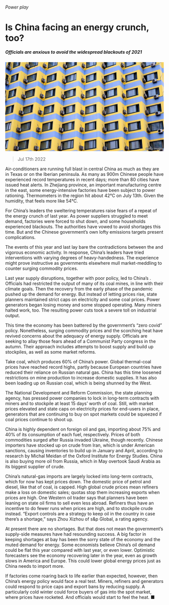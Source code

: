 ###### Power play

# Is China facing an energy crunch, too? 

##### Officials are anxious to avoid the widespread blackouts of 2021 

![image](images/20220716_FNP502.jpg) 

> Jul 17th 2022 

Air-conditioners are running full blast in central China as much as they are in Texas or on the Iberian peninsula. As many as 900m Chinese people have experienced record temperatures in recent days; more than 80 cities have issued heat alerts. In Zhejiang province, an important manufacturing centre in the east, some energy-intensive factories have been subject to power rationing. Thermometers in the region hit about 42°C on July 13th. Given the humidity, that feels more like 54°C.

For China’s leaders the sweltering temperatures raise fears of a repeat of the energy crunch of last year. As power suppliers struggled to meet demand, factories were forced to shut down, and some households experienced blackouts. The authorities have vowed to avoid shortages this time. But  and the Chinese government’s own lofty emissions targets present complications.

The events of this year and last lay bare the contradictions between the  and vigorous economic activity. In response, China’s leaders have tried interventions with varying degrees of heavy-handedness. The experience might prove instructive as governments elsewhere mull market-meddling to counter surging commodity prices.

Last year supply disruptions, together with poor policy, led to China’s . Officials had restricted the output of many of its coal mines, in line with their climate goals. Then the recovery from the early phase of the pandemic pushed up the demand for energy. But instead of letting prices rise, state planners maintained strict caps on electricity and some coal prices. Power generators began losing money and some stopped operating. Many miners halted work, too. The resulting power cuts took a severe toll on industrial output. 

This time the economy has been battered by the government’s “zero covid” policy. Nonetheless, surging commodity prices and the scorching heat have revived concerns about the adequacy of energy supply. Officials are seeking to allay those fears ahead of a Communist Party congress in the autumn. Their approach includes attempts to boost supply and build up stockpiles, as well as some market reforms. 

Take coal, which produces 60% of China’s power. Global thermal-coal prices have reached record highs, partly because European countries have reduced their reliance on Russian natural gas. China has this time loosened restrictions on mine production to increase domestic supplies. It has also been loading up on Russian coal, which is being shunned by the West. 

The National Development and Reform Commission, the state planning agency, has pressed power companies to lock in long-term contracts with miners and to stockpile at least 15 days’ worth of coal. Still, with market prices elevated and state caps on electricity prices for end-users in place, generators that are continuing to buy on spot markets could be squeezed if coal prices continue to shoot up.

China is highly dependent on foreign oil and gas, importing about 75% and 40% of its consumption of each fuel, respectively. Prices of both commodities surged after Russia invaded Ukraine, though  recently. Chinese importers have stocked up on crude from Iran, which is under American sanctions, causing inventories to build up in January and April, according to research by Michal Meidan of the Oxford Institute for Energy Studies. China is also buying more oil from Russia, which in May overtook Saudi Arabia as its biggest supplier of crude. 

China’s natural-gas imports are largely locked into long-term contracts, which for now has kept prices down. The domestic price of petrol and diesel, like that of coal, is capped. High global crude prices mean refiners make a loss on domestic sales; quotas stop them increasing exports when prices are high. One Western oil trader says that planners have been leaning on state oil firms to sell even less abroad. Refiners thus have an incentive to do fewer runs when prices are high, and to stockpile crude instead. “Export controls are a strategy to keep oil in the country in case there’s a shortage,” says Zhou Xizhou of s&amp;p Global, a rating agency.

At present there are no shortages. But that does not mean the government’s supply-side measures have had resounding success. A big factor in keeping shortages at bay has been the sorry state of the economy and the muted demand for energy. Some economists believe China’s oil demand could be flat this year compared with last year, or even lower. Optimistic forecasters see the economy recovering later in the year, even as growth slows in America and Europe. This could lower global energy prices just as China needs to import more.

If factories come roaring back to life earlier than expected, however, then China’s energy policy would face a real test. Miners, refiners and generators could respond to price caps and export bans by reducing supply. A particularly cold winter could force buyers of gas into the spot market, where prices have rocketed. And officials would start to feel the heat. ■


